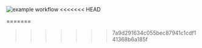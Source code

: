 ![example workflow](https://github.com/skudarnov-av/Patterns/actions/workflows/gradle.yml/badge.svg)
<<<<<<< HEAD

=======
>>>>>>> 7a9d291634c055bec87941c1cdf141368b6a185f
